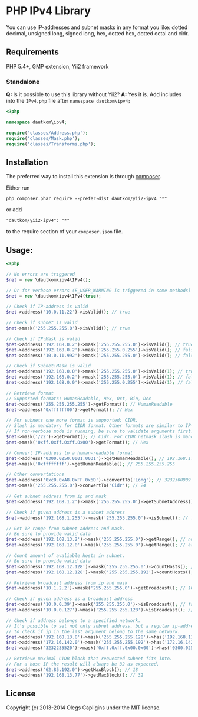 # PHP IPv4 Library

You can use IP-addresses and subnet masks in any format you like: dotted decimal, unsigned long, signed long, hex, dotted hex, dotted octal and cidr.

## Requirements

PHP 5.4+, GMP extension, Yii2 framework

### Standalone

**Q:** Is it possible to use this library without Yii2?
**A:** Yes it is. Add includes into the `IPv4.php` file after `namespace dautkom\ipv4;`

```php
<?php

namespace dautkom\ipv4;

require('classes/Address.php');
require('classes/Mask.php');
require('classes/Transforms.php');

```

## Installation

The preferred way to install this extension is through [composer](http://getcomposer.org/download/).

Either run

```
php composer.phar require --prefer-dist dautkom/yii2-ipv4 "*"
```

or add

```
"dautkom/yii2-ipv4": "*"
```

to the require section of your `composer.json` file.

## Usage:

```php
<?php

// No errors are triggered
$net = new \dautkom\ipv4\IPv4();

// Or for verbose errors (E_USER_WARNING is triggered in some methods)
$net = new \dautkom\ipv4\IPv4(true);

// Check if IP-address is valid
$net->address('10.0.11.22')->isValid(); // true

// Check if subnet is valid
$net->mask('255.255.255.0')->isValid(); // true

// Check if IP:Mask is valid
$net->address('192.168.0.2')->mask('255.255.255.0')->isValid(); // true
$net->address('192.168.0.2')->mask('255.255.0.255')->isValid(); // false
$net->address('10.0.11.992')->mask('255.255.255.0')->isValid(); // false

// Check if Subnet:Mask is valid
$net->address('192.168.0.0')->mask('255.255.255.0')->isValid(1); // true
$net->address('192.168.0.2')->mask('255.255.255.0')->isValid(1); // false
$net->address('192.168.0.0')->mask('255.255.0.255')->isValid(1); // false

// Retrieve format
// Supported formats: HumanReadable, Hex, Oct, Bin, Dec
$net->address('255.255.255.255')->getFormat(); // HumanReadable
$net->address('0xffffff00')->getFormat(); // Hex

// For subnets one more format is supported: CIDR.
// Slash is mandatory for CIDR format. Other formats are similar to IP-address.
// If non-verbose mode is running, be sure to validate arguments first.
$net->mask('/22')->getFormat(); // Cidr. For CIDR netmask slash is mandatory.
$net->mask('0xff.0xff.0xff.0x00')->getFormat(); // Hex

// Convert IP-address to a human-readable format
$net->address('0300.0250.0001.0031')->getHumanReadable(); // 192.168.1.25
$net->mask('0xffffffff')->getHumanReadable(); // 255.255.255.255

// Other convertations
$net->address('0xc0.0xA8.0xFF.0x6D')->convertTo('Long'); // 3232300909
$net->mask('255.255.255.0')->convertTo('Cidr'); // 24

// Get subnet address from ip and mask
$net->address('192.168.1.2')->mask('255.255.255.0')->getSubnetAddress(); // 192.168.1.0

// Check if given address is a subnet address
$net->address('192.168.1.255')->mask('255.255.255.0')->isSubnet(); // false

// Get IP range from subnet address and mask.
// Be sure to provide valid data
$net->address('192.168.13.2')->mask('255.255.255.0')->getRange(); // null
$net->address('192.168.12.0')->mask('255.255.255.0')->getRange(); // array( 0=>"192.168.12.0", 1=>"192.168.12.255" )

// Count amount of avaliable hosts in subnet.
// Be sure to provide valid data
$net->address('192.168.12.128')->mask('255.255.255.0')->countHosts(); // null
$net->address('192.168.12.128')->mask('255.255.255.192')->countHosts(); // 62

// Retrieve broadcast address from ip and mask
$net->address('10.1.2.2')->mask('255.255.255.0')->getBroadcast(); // 10.1.2.255

// Check if given address is a broadcast address
$net->address('10.0.0.39')->mask('255.255.255.0')->isBroadcast(); // false
$net->address('10.0.0.127')->mask('255.255.255.128')->isBroadcast(); // true

// Check if address belongs to a specified network.
// It's possible to set not only subnet address, but a regular ip-address
// to check if ip in the last argument belong to the same network.
$net->address('192.168.13.8')->mask('255.255.255.128')->has('192.168.13.99'); // true
$net->address('172.16.142.0')->mask('255.255.255.192')->has('172.16.142.199'); // false
$net->address('3232235520')->mask('0xff.0xff.0x00.0x00')->has('0300.0250.0377.0155'); // true

// Retrieve maximal CIDR block that requested subnet fits into.
// For a host IP the result will always be 32 as expected.
$net->address('62.85.192.0')->getMaxBlock(); // 18
$net->address('192.168.13.77')->getMaxBlock(); // 32

```

## License

Copyright (c) 2013-2014 Olegs Capligins under the MIT license.<br />
